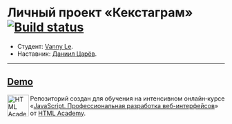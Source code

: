 # Личный проект «Кекстаграм» [![Build status][travis-image]][travis-url]

* Студент: [Vanny Le](https://up.htmlacademy.ru/javascript/21/user/1163991).
* Наставник: [Даниил Царёв](https://htmlacademy.ru/profile/id945835).

---
[Demo](https://vannyle.github.io/1163991-kekstagram-21/)
---

<a href="https://htmlacademy.ru/intensive/javascript"><img align="left" width="50" height="50" alt="HTML Academy" src="https://up.htmlacademy.ru/static/img/intensive/javascript/logo-for-github-2.png"></a>

Репозиторий создан для обучения на интенсивном онлайн‑курсе «[JavaScript. Профессиональная разработка веб-интерфейсов](https://htmlacademy.ru/intensive/javascript)» от [HTML Academy](https://htmlacademy.ru).

[travis-image]: https://travis-ci.com/htmlacademy-javascript/1163991-kekstagram-21.svg?branch=master
[travis-url]: https://travis-ci.com/htmlacademy-javascript/1163991-kekstagram-21
